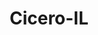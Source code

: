 ---
title: Cicero-IL
slug: cicero-il
f_state:
- cms/state/illinois.md
f_locations:
- cms/payday-loan/check-go-9769.md
- cms/payday-loan/check-into-cash-11770.md
- cms/payday-loan/check-into-cash-11786.md
- cms/payday-loan/check-into-cash-11787.md
- cms/payday-loan/check-into-cash-illinois-llc-12982.md
- cms/payday-loan/payday-loan-store-23962.md
updated-on: '2024-05-30T13:41:28.615Z'
created-on: '2024-05-30T13:41:28.615Z'
published-on: '2024-05-30T13:54:32.469Z'
f_city: Cicero
layout: '[city].html'
tags: city
---